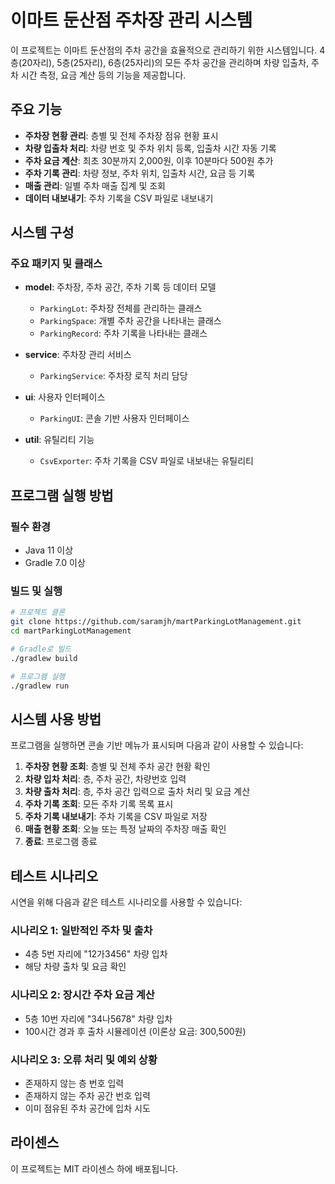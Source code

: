 # 이마트 둔산점 주차장 관리 시스템

이 프로젝트는 이마트 둔산점의 주차 공간을 효율적으로 관리하기 위한 시스템입니다. 4층(20자리), 5층(25자리), 6층(25자리)의 모든 주차 공간을 관리하며 차량 입출차, 주차 시간 측정, 요금 계산 등의 기능을 제공합니다.

## 주요 기능

- **주차장 현황 관리**: 층별 및 전체 주차장 점유 현황 표시
- **차량 입출차 처리**: 차량 번호 및 주차 위치 등록, 입출차 시간 자동 기록
- **주차 요금 계산**: 최초 30분까지 2,000원, 이후 10분마다 500원 추가
- **주차 기록 관리**: 차량 정보, 주차 위치, 입출차 시간, 요금 등 기록
- **매출 관리**: 일별 주차 매출 집계 및 조회
- **데이터 내보내기**: 주차 기록을 CSV 파일로 내보내기

## 시스템 구성

### 주요 패키지 및 클래스

- **model**: 주차장, 주차 공간, 주차 기록 등 데이터 모델
  - `ParkingLot`: 주차장 전체를 관리하는 클래스
  - `ParkingSpace`: 개별 주차 공간을 나타내는 클래스
  - `ParkingRecord`: 주차 기록을 나타내는 클래스
- **service**: 주차장 관리 서비스

  - `ParkingService`: 주차장 로직 처리 담당

- **ui**: 사용자 인터페이스

  - `ParkingUI`: 콘솔 기반 사용자 인터페이스

- **util**: 유틸리티 기능
  - `CsvExporter`: 주차 기록을 CSV 파일로 내보내는 유틸리티

## 프로그램 실행 방법

### 필수 환경

- Java 11 이상
- Gradle 7.0 이상

### 빌드 및 실행

```bash
# 프로젝트 클론
git clone https://github.com/saramjh/martParkingLotManagement.git
cd martParkingLotManagement

# Gradle로 빌드
./gradlew build

# 프로그램 실행
./gradlew run
```

## 시스템 사용 방법

프로그램을 실행하면 콘솔 기반 메뉴가 표시되며 다음과 같이 사용할 수 있습니다:

1. **주차장 현황 조회**: 층별 및 전체 주차 공간 현황 확인
2. **차량 입차 처리**: 층, 주차 공간, 차량번호 입력
3. **차량 출차 처리**: 층, 주차 공간 입력으로 출차 처리 및 요금 계산
4. **주차 기록 조회**: 모든 주차 기록 목록 표시
5. **주차 기록 내보내기**: 주차 기록을 CSV 파일로 저장
6. **매출 현황 조회**: 오늘 또는 특정 날짜의 주차장 매출 확인
7. **종료**: 프로그램 종료

## 테스트 시나리오

시연을 위해 다음과 같은 테스트 시나리오를 사용할 수 있습니다:

### 시나리오 1: 일반적인 주차 및 출차

- 4층 5번 자리에 "12가3456" 차량 입차
- 해당 차량 출차 및 요금 확인

### 시나리오 2: 장시간 주차 요금 계산

- 5층 10번 자리에 "34나5678" 차량 입차
- 100시간 경과 후 출차 시뮬레이션 (이론상 요금: 300,500원)

### 시나리오 3: 오류 처리 및 예외 상황

- 존재하지 않는 층 번호 입력
- 존재하지 않는 주차 공간 번호 입력
- 이미 점유된 주차 공간에 입차 시도

## 라이센스

이 프로젝트는 MIT 라이센스 하에 배포됩니다.
